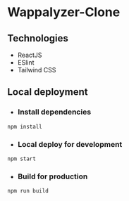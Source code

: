# Wappalyzer-Clone

## Technologies
-  ReactJS
-  ESlint
-  Tailwind CSS

## Local deployment
- ### Install dependencies
```
npm install
```
- ### Local deploy for development
```
npm start
```
- ### Build for production
```
npm run build
```

